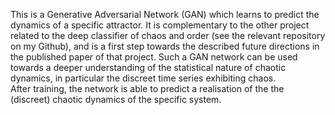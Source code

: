 This is a Generative Adversarial Network (GAN) which learns to predict the dynamics of a specific attractor. 
It is complementary to the other project related to the deep classifier of chaos and order (see the relevant repository on my Github), and is a first step towards the described future directions in the published paper of that project.
Such a GAN network can be used towards a deeper understanding of the statistical nature of chaotic dynamics, in particular the discreet time series exhibiting chaos.  
After training, the network is able to predict a realisation of the the (discreet) chaotic dynamics of the specific system. 
